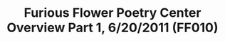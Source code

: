 ---
layout: manifest
title: Furious Flower Poetry Center Overview Part 1, 6/20/2011 (FF010)
manifest_name: ff010

---